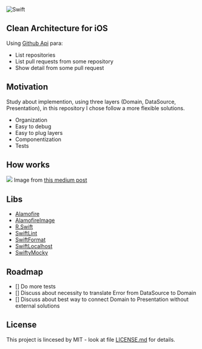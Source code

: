 ![Swift](https://github.com/Tavernari/IOSArchitecture/workflows/Swift/badge.svg?branch=master)

## **Clean Architecture for iOS**

Using  [Github Api](https://developer.github.com/v3/search/) para:
- List repositories
- List pull requests from some repository
- Show detail from some pull request

## Motivation
 Study about implemention, using three layers (Domain, DataSource, Presentation), in this repository I chose follow a more flexible solutions.

- Organization
- Easy to debug
- Easy to plug layers
- Componentization 
- Tests

## How works
![](https://miro.medium.com/max/2950/1*N3ypUNMUGv87qUL57JyqJA.png)
Image from [this medium post](https://tech.olx.com/clean-architecture-and-mvvm-on-ios-c9d167d9f5b3 "this post")
## Libs
* [Alamofire](https://github.com/Alamofire/Alamofire)
* [AlamofireImage](https://github.com/Alamofire/AlamofireImage)
* [R.Swift](https://github.com/mac-cain13/R.swift)
* [SwiftLint](https://github.com/realm/SwiftLint)
* [SwiftFormat](https://github.com/nicklockwood/SwiftFormat)
* [SwiftLocalhost](https://github.com/depoon/SwiftLocalhost)
* [SwiftyMocky](https://github.com/MakeAWishFoundation/SwiftyMocky)

## Roadmap
- [] Do more tests
- [] Discuss about necessity to translate Error from DataSource to Domain
- [] Discuss about best way to connect Domain to Presentation without external solutions


## License
This project is lincesed by MIT - look at file [LICENSE.md](LICENSE) for details.
